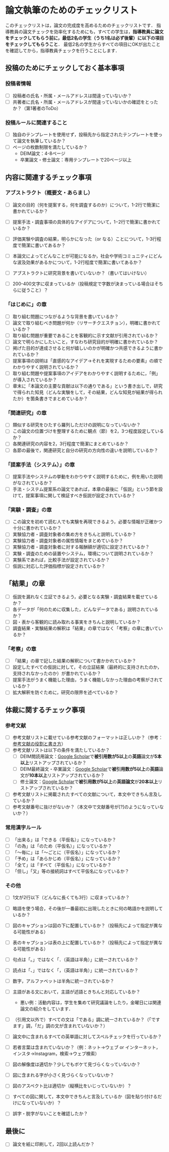 # 論文執筆のためのチェックリスト
このチェックリストは，論文の完成度を高めるためのチェックリストです．
指導教員の論文チェックを効率化するためにも，すべての学生は，**指導教員に論文をチェックしてもらう前に，最低2名の学生（うち1名は必ず後輩）に以下の項目をチェックしてもらうこと**．
最低2名の学生からすべての項目にOKが出たことを確認してから，指導教員チェックを行うことにします．

## 投稿のためにチェックしておく基本事項
### 投稿者情報
- [ ] 投稿者の氏名・所属・メールアドレスは間違っていないか？
- [ ] 共著者に氏名・所属・メールアドレスが間違っていないかの確認をとったか？（第1著者のToDo）

### 投稿ルールに関連すること
- [ ] 独自のテンプレートを使用せず，投稿先から指定されたテンプレートを使って論文を執筆しているか？
- [ ] ページの枚数制限を満たしているか？
  - DEIM論文：4-8ページ
  - 卒業論文・修士論文：専用テンプレートで20ページ以上


## 内容に関連するチェック事項
### アブストラクト（概要文・あらまし）
- [ ] 論文の目的（何を提案する，何を調査するのか）について，1-2行で簡潔に書かれているか？
- [ ] 提案手法・調査事項の具体的なアイデアについて，1−2行で簡潔に書かれているか？
- [ ] 評価実験や調査の結果，明らかになった（or なる）ことについて，1-3行程度で簡潔に書いてあるか？
- [ ] 本論文によってどんなことが可能になるか，社会や学術コミュニティにどんな波及効果があるかについて，1-2行程度で簡潔に書いてあるか？
- [ ] アブストラクトに研究背景を書いていないか？（書いてはいけない）
- [ ] 200-400文字に収まっているか（投稿規定で字数が決まっている場合はそちらに従うこと）？


### 「はじめに」の章
- [ ] 取り組む問題につながるような背景を書いているか？
- [ ] 論文で取り組むべき問題が何か（リサーチクエスチョン），明確に書かれているか？
- [ ] 取り組む問題が重要であることを客観的に示す文献が引用されているか？
- [ ] 論文で明らかにしたいこと，すなわち研究目的が明確に書かれているか？
- [ ] 掲げた目的が達成させると何が嬉しいのかが明確かつ共感できるように書かれているか？
- [ ] 提案事項の説明は「直感的なアイデア→それを実現するための要素」の順でわかりやすく説明されているか？
- [ ] 取り組む問題や提案事項のアイデアをわかりやすく説明するために，「例」が導入されているか？
- [ ] 章末に「本論文の主要な貢献は以下の通りである」という書き出しで，研究で得られた知見（どんな実験をして，その結果，どんな知見が結果が得られたか）を箇条書きでまとめているか？

### 「関連研究」の章
- [ ] 類似する研究をひたすら羅列しただけの説明になっていないか？
- [ ] この論文の位置づけを整理するために観点（節）を2，3つ程度設定しているか？
- [ ] 各関連研究の内容を2，3行程度で簡潔にまとめているか？
- [ ] 各節の最後で，関連研究と自分の研究の方向性の違いを説明しているか？

### 「提案手法（システム）」の章
- [ ] 提案手法やシステムの挙動をわかりやすく説明するために，例を用いた説明がなされているか？
- [ ] 手法・システム提案系の論文であれば，本章の最後に「仮説」という節を設けて，提案事項に関して検証すべき仮説が設定されているか？

### 「実験・調査」の章
- [ ] この論文を初めて読む人でも実験を再現できるよう，必要な情報が正確かつ十分に書かれているか？
- [ ] 実験協力者・調査対象者の集め方をきちんと説明しているか？
- [ ] 実験協力者・調査対象者の属性情報をまとめているか？
- [ ] 実験協力者・調査対象者に対する報酬額が適切に設定されているか？
- [ ] 実験・調査のための装置やシステム，環境について説明されているか？
- [ ] 実験系であれば，比較手法が設定されているか？
- [ ] 仮説に対応した評価指標が設定されているか？

## 「結果」の章
- [ ] 仮説を漏れなく立証できるよう，必要となる実験・調査結果を載せているか？
- [ ] 各データが「何のために収集した，どんなデータである」説明されているか？
- [ ] 図・表から客観的に読み取れる事実をきちんと説明しているか？
- [ ] 調査結果・実験結果の解釈は「結果」の章ではなく「考察」の章に書いているか？

### 「考察」の章
- [ ] 「結果」の章で記した結果の解釈について書かかれているか？
- [ ] 設定したすべての仮説に対して，その立証結果（最終的に支持されたのか，支持されなかったのか）が書かれているか？
- [ ] 提案手法がうまく機能した理由，うまく機能しなかった理由の考察がされているか？
- [ ] 拡大解釈を防ぐために，研究の限界を述べているか？

## 体裁に関するチェック事項
### 参考文献
- [ ] 参考文献リストに載せている参考文献のフォーマットは正しいか？（参考：[参考文献の役割と書き方](https://jipsti.jst.go.jp/sist/pdf/SIST_booklet2011.pdf)）
- [ ] 参考文献リストは以下の条件を満たしているか？
  - [ ] DEIM閲読用論文：[Google Scholar](https://scholar.google.co.jp)で**被引用数が5以上**の**英語**論文が**5本以上**リストアップされているか？
  - [ ] DEIM最終論文・卒業論文：[Google Scholar](https://scholar.google.co.jp)で**被引用数が5以上**の**英語**論文が**10本以上**リストアップされているか？
  - [ ] 修士論文：[Google Scholar](https://scholar.google.co.jp)で**被引用数が5以上**の**英語論文**が**20本以上**リストアップされているか？
- [ ] 参考文献リストに掲載されたすべての文献について，本文中できちん言及しているか？
- [ ] 参考文献番号に抜けがないか？（本文中で文献番号が[?]のようになっていないか？）

### 常用漢字ルール
- [ ] 「出来る」は「できる（平仮名）」になっているか？
- [ ] 「の為」は「のため（平仮名）」になっているか？
- [ ] 「〜毎に」は「〜ごとに（平仮名）」になっているか？
- [ ] 「予め」は「あらかじめ（平仮名）」になっているか？
- [ ] 「全て」は「すべて（平仮名）」になっているか？
- [ ] 「但し」「又」等の接続詞はすべて平仮名になっているか？

### その他
- [ ] 1文が2行以下（どんなに長くても3行）に収まっているか？
- [ ] 略語を使う場合，その後が一番最初に出現したときに何の略語かを説明しているか？
- [ ] 図のキャプションは図の下に配置しているか？（投稿先によって指定が異なる可能性がある）
- [ ] 表のキャプションは表の上に配置しているか？（投稿先によって指定が異なる可能性がある）
- [ ] 句点は「｡」ではなく「．（英語は半角）」に統一されているか？
- [ ] 読点は「、」ではなく「，（英語は半角）」に統一されているか？
- [ ] 数字，アルファベットは半角に統一されているか？
- [ ] 主語がある文において，主語が述語ときちんと対応しているか？
  - 悪い例：活動内容は，学生を集めて研究議論をしたり，金曜日には関連論文の紹介をしています．
- [ ] （引用文以外で）すべての文は「である」調に統一されているか？（「ですます」調，「だ」調の文が含まれていないか？）
- [ ] 論文中に含まれるすべての英単語に対してスペルチェックを行っているか？
- [ ] 若者言葉は含まれていないか？（例：ネット→ウェブ or インターネット，インスタ→Instagram，検索→ウェブ検索）
- [ ] 図の解像度は適切か？少しでもボケて見づらくなっていないか？
- [ ] 図に含まれる字が小さく見づらくなっていないか？
- [ ] 図のアスペクト比は適切か（縦横比をいじっていないか）？
- [ ] すべての図に関して，本文中できちんと言及しているか（図を貼り付けるだけになっていないか）？
- [ ] 誤字・脱字がないことを確認したか？

  
## 最後に
- [ ] 論文を紙に印刷して，2回以上読んだか？
